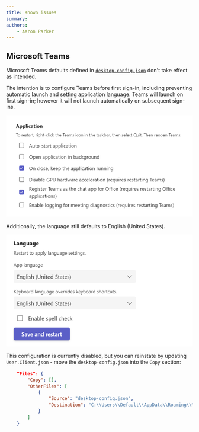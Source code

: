 ```yaml
---
title: Known issues
summary:
authors:
    - Aaron Parker
---
```

## Microsoft Teams

Microsoft Teams defaults defined in [`desktop-config.json`](https://github.com/aaronparker/image-customise/blob/main/src/desktop-config.json) don't take effect as intended.

The intention is to configure Teams before first sign-in, including preventing automatic launch and setting application language. Teams will launch on first sign-in; however it will not launch automatically on subsequent sign-ins.

![Microsoft Teams application settings](assets/img/teams-application.png)

Additionally, the language still defaults to English (United States).

![Microsoft Teams language settings](assets/img/teams-language.png)

This configuration is currently disabled, but you can reinstate by updating `User.Client.json` - move the `desktop-config.json` into the `Copy` section:

```json
    "Files": {
        "Copy": [],
        "OtherFiles": [
            {
                "Source": "desktop-config.json",
                "Destination": "C:\\Users\\Default\\AppData\\Roaming\\Microsoft\\Teams\\desktop-config.json"
            }
        ]
    }
```
